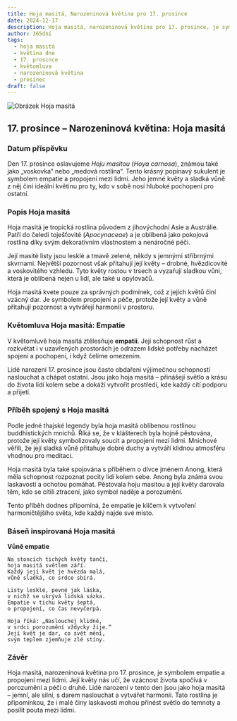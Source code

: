 ```yaml
---
title: Hoja masitá, Narozeninová květina pro 17. prosince
date: 2024-12-17
description: Hoja masitá, narozeninová květina pro 17. prosince, je symbolem Empatie. Objevte její jedinečný význam, fascinující příběhy a poezii, která oslavuje její krásu.
author: 365dní
tags:
  - hoja masitá
  - květina dne
  - 17. prosince
  - květomluva
  - narozeninová květina
  - prosinec
draft: false
---
```


![Obrázek Hoja masitá](https://cdn.pixabay.com/photo/2019/02/07/08/08/hoya-3980637_960_720.jpg#center)


## 17. prosince – Narozeninová květina: Hoja masitá

### Datum příspěvku

Den 17. prosince oslavujeme _Hoju masitou_ (_Hoya carnosa_), známou také jako „voskovka“ nebo „medová rostlina“. Tento krásný popínavý sukulent je symbolem empatie a propojení mezi lidmi. Jeho jemné květy a sladká vůně z něj činí ideální květinu pro ty, kdo v sobě nosí hluboké pochopení pro ostatní.

### Popis Hoja masitá

Hoja masitá je tropická rostlina původem z jihovýchodní Asie a Austrálie. Patří do čeledi toješťovité (_Apocynaceae_) a je oblíbená jako pokojová rostlina díky svým dekorativním vlastnostem a nenáročné péči.

Její masité listy jsou lesklé a tmavě zelené, někdy s jemnými stříbrnými skvrnami. Největší pozornost však přitahují její květy – drobné, hvězdicovité a voskovitého vzhledu. Tyto květy rostou v trsech a vyzařují sladkou vůni, která je oblíbená nejen u lidí, ale také u opylovačů.

Hoja masitá kvete pouze za správných podmínek, což z jejích květů činí vzácný dar. Je symbolem propojení a péče, protože její květy a vůně přitahují pozornost a vytvářejí harmonii v prostoru.

### Květomluva Hoja masitá: Empatie

V květomluvě hoja masitá ztělesňuje **empatii**. Její schopnost růst a rozkvétat i v uzavřených prostorách je odrazem lidské potřeby nacházet spojení a pochopení, i když čelíme omezením.

Lidé narození 17. prosince jsou často obdařeni výjimečnou schopností naslouchat a chápat ostatní. Jsou jako hoja masitá – přinášejí světlo a krásu do života lidí kolem sebe a dokáží vytvořit prostředí, kde každý cítí podporu a přijetí.

### Příběh spojený s Hoja masitá

Podle jedné thajské legendy byla hoja masitá oblíbenou rostlinou buddhistických mnichů. Říká se, že v klášterech byla hojně pěstována, protože její květy symbolizovaly soucit a propojení mezi lidmi. Mnichové věřili, že její sladká vůně přitahuje dobré duchy a vytváří klidnou atmosféru vhodnou pro meditaci.

Hoja masitá byla také spojována s příběhem o dívce jménem Anong, která měla schopnost rozpoznat pocity lidí kolem sebe. Anong byla známa svou laskavostí a ochotou pomáhat. Pěstovala hoju masitou a její květy darovala těm, kdo se cítili ztracení, jako symbol naděje a porozumění.

Tento příběh dodnes připomíná, že empatie je klíčem k vytvoření harmoničtějšího světa, kde každý najde své místo.

### Báseň inspirovaná Hoja masitá

**Vůně empatie**

```
Na stoncích tichých květy tančí,  
hoja masitá světlem září.  
Každý její květ je hvězda malá,  
vůně sladká, co srdce sbírá.  

Listy lesklé, pevné jak láska,  
v nichž se ukrývá lidská sázka.  
Empatie v tichu květy šeptá,  
o propojení, co čas nevyčerpá.  

Hoja říká: „Naslouchej klidně,  
v srdci porozumění vždycky žije.“  
Její květ je dar, co svět mění,  
svým teplem zjemňuje zlé stíny.  
```

### Závěr

Hoja masitá, narozeninová květina pro 17. prosince, je symbolem empatie a propojení mezi lidmi. Její květy nás učí, že vzácnost života spočívá v porozumění a péči o druhé. Lidé narození v tento den jsou jako hoja masitá – jemní, ale silní, s darem naslouchat a vytvářet harmonii. Tato rostlina je připomínkou, že i malé činy laskavosti mohou přinést světlo do temnoty a posílit pouta mezi lidmi.